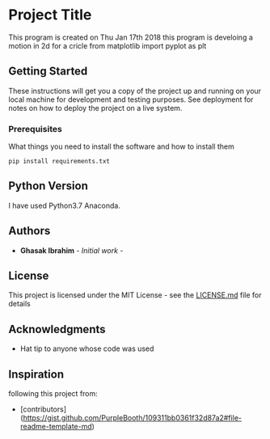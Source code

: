 # Project Title

This program is created on Thu Jan 17th 2018
this program is develoing a motion in 2d for a cricle
from matplotlib import pyplot as plt

## Getting Started
These instructions will get you a copy of the project up and running on your local machine for development and testing purposes. See deployment for notes on how to deploy the project on a live system.
### Prerequisites
What things you need to install the software and how to install them
```
pip install requirements.txt
```

## Python Version

I have used Python3.7 Anaconda.

## Authors

* **Ghasak Ibrahim** - *Initial work* -

## License
This project is licensed under the MIT License - see the [LICENSE.md](LICENSE.md) file for details
## Acknowledgments
* Hat tip to anyone whose code was used

## Inspiration
following this project from:
* [contributors] (https://gist.github.com/PurpleBooth/109311bb0361f32d87a2#file-readme-template-md)
